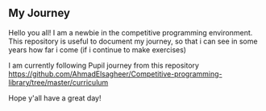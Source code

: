 ## My Journey

Hello you all! I am a newbie in the competitive programming environment. This repository is useful to document my journey, so that i can see in some years how far i come (if i continue to make exercises)

I am currently following Pupil journey from this repository
https://github.com/AhmadElsagheer/Competitive-programming-library/tree/master/curriculum


Hope y'all have a great day!



